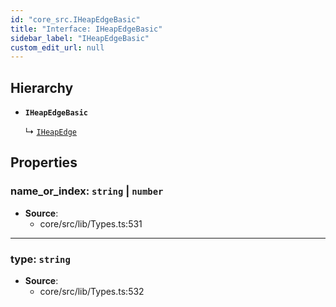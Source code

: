 ```yaml
---
id: "core_src.IHeapEdgeBasic"
title: "Interface: IHeapEdgeBasic"
sidebar_label: "IHeapEdgeBasic"
custom_edit_url: null
---
```


## Hierarchy

- **`IHeapEdgeBasic`**

  ↳ [`IHeapEdge`](core_src.IHeapEdge.md)

## Properties

### <a id="name\_or\_index" name="name\_or\_index"></a> **name\_or\_index**: `string` \| `number`

 * **Source**:
    * core/src/lib/Types.ts:531

___

### <a id="type" name="type"></a> **type**: `string`

 * **Source**:
    * core/src/lib/Types.ts:532
